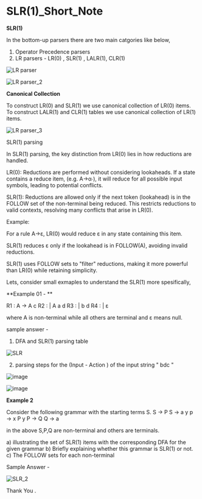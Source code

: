 # SLR(1)_Short_Note
**SLR(1)**

In the bottom-up parsers there are two main catgories like below,

1) Operator Precedence parsers
2) LR parsers - LR(0) , SLR(1) , LALR(1), CLR(1)

![LR parser](https://github.com/user-attachments/assets/02210858-1aa5-4561-8696-ba5bf90941f8)

![LR parser_2](https://github.com/user-attachments/assets/93ce6c08-c7ef-4fa7-b55c-9c556356c51f)

**Canonical Collection** 

To construct LR(0) and SLR(1) we use canonical collection of LR(0) items.
To construct LALR(1) and CLR(1) tables we use canonical collection of LR(1) items.

![LR parser_3](https://github.com/user-attachments/assets/3d785efc-7109-4661-869c-ccd72e57e11b)

SLR(1) parsing 

In SLR(1) parsing, the key distinction from LR(0) lies in how reductions are handled.

LR(0): Reductions are performed without considering lookaheads. If a state contains a reduce item,
(e.g. A→α∙), it will reduce for all possible input symbols, leading to potential conflicts.

SLR(1): Reductions are allowed only if the next token (lookahead) is in the FOLLOW set of the non-terminal being reduced. 
This restricts reductions to valid contexts, resolving many conflicts that arise in LR(0).

Example:

For a rule A→ε, LR(0) would reduce ε in any state containing this item.

SLR(1) reduces ε only if the lookahead is in  FOLLOW(A), avoiding invalid reductions.

SLR(1) uses FOLLOW sets to "filter" reductions, making it more powerful than LR(0) while retaining simplicity.

Lets, consider small exmaples to understand the SLR(1) more spesifically,

**Example 01 - **

R1 : A  → A c
R2 :    | A a d 
R3 :    | b d 
R4 :    |  ε

where A is non-terminal while all others are terminal and ε means null.


sample answer  -
1) DFA and SLR(1) parsing table

![SLR](https://github.com/user-attachments/assets/8c708a71-1bd9-456e-9f39-0463ad5c714b) 

2) parsing steps for the (Input - Action ) of the input string " bdc " 


![image](https://github.com/user-attachments/assets/18baf0ad-9d55-46df-a130-4a10581db102)

![image](https://github.com/user-attachments/assets/00e1b5a5-15a6-441f-aa4b-1e787f3b80ca)


**Example 2**

Consider the following grammar with the starting terms S. 
S → P 
S → a y 
p → x P y
P → Q 
Q → a 

in the above S,P,Q are non-terminal and others are terminals.

a) illustrating  the set of  SLR(1) items with the corresponding DFA for the given grammar 
b)  Briefly explaining whether this grammar is SLR(1) or not.
c)  The FOLLOW sets for each non-terminal

Sample Answer  -


![SLR_2](https://github.com/user-attachments/assets/959345c5-761b-425f-822e-0bd6f5069d7c)

Thank You . 
